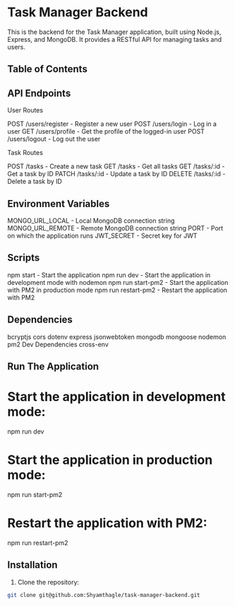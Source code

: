 # Task Manager Backend

This is the backend for the Task Manager application, built using Node.js, Express, and MongoDB. It provides a RESTful API for managing tasks and users.

## Table of Contents

## API Endpoints

User Routes

POST /users/register - Register a new user
POST /users/login - Log in a user
GET /users/profile - Get the profile of the logged-in user
POST /users/logout - Log out the user

Task Routes

POST /tasks - Create a new task
GET /tasks - Get all tasks
GET /tasks/:id - Get a task by ID
PATCH /tasks/:id - Update a task by ID
DELETE /tasks/:id - Delete a task by ID

## Environment Variables

MONGO_URL_LOCAL - Local MongoDB connection string
MONGO_URL_REMOTE - Remote MongoDB connection string
PORT - Port on which the application runs
JWT_SECRET - Secret key for JWT

## Scripts

npm start - Start the application
npm run dev - Start the application in development mode with nodemon
npm run start-pm2 - Start the application with PM2 in production mode
npm run restart-pm2 - Restart the application with PM2

## Dependencies

bcryptjs
cors
dotenv
express
jsonwebtoken
mongodb
mongoose
nodemon
pm2
Dev Dependencies
cross-env

## Run The Application

# Start the application in development mode:

npm run dev

# Start the application in production mode:

npm run start-pm2

# Restart the application with PM2:

npm run restart-pm2

## Installation

1. Clone the repository:

```sh
git clone git@github.com:Shyamthagle/task-manager-backend.git

```
